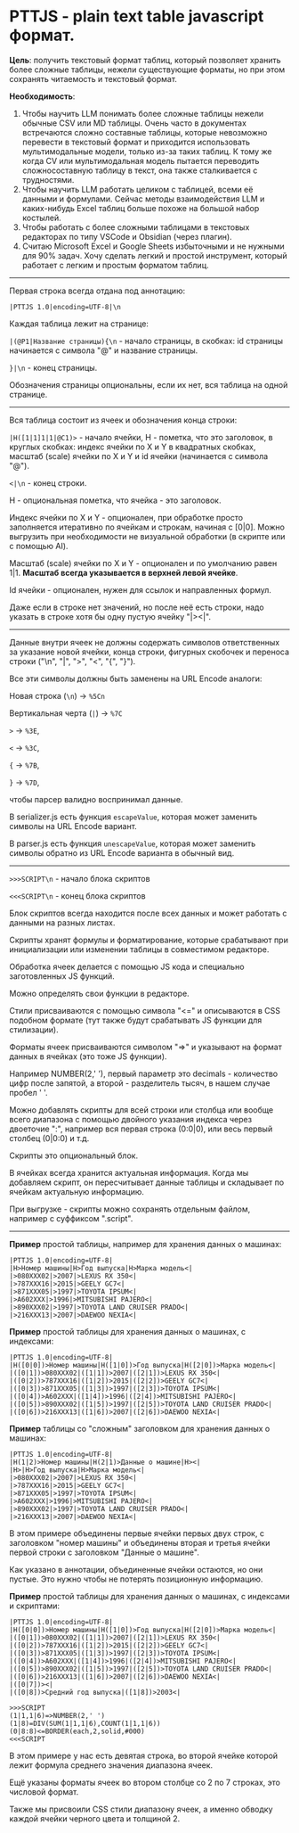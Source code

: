 # PTTJS - plain text table javascript формат.

**Цель**: получить текстовый формат таблиц, который позволяет хранить более сложные таблицы, нежели существующие форматы, но при этом сохранять читаемость и текстовый формат.

**Необходимость**:

1. Чтобы научить LLM понимать более сложные таблицы нежели обычные CSV или MD таблицы. Очень часто в документах встречаются сложно составные таблицы, которые невозможно перевести в текстовый формат и приходится использовать мультимодальные модели, только из-за таких таблиц. К тому же когда CV или мультимодальная модель пытается переводить сложносоставную таблицу в текст, она также сталкивается с трудностями.
2. Чтобы научить LLM работать целиком с таблицей, всеми её данными и формулами. Сейчас методы взаимодействия LLM и каких-нибудь Excel таблиц больше похоже на большой набор костылей.
3. Чтобы работать с более сложными таблицами в текстовых редакторах по типу VSCode и Obsidian (через плагин).
4. Cчитаю Microsoft Excel и Google Sheets избыточными и не нужными для 90% задач. Хочу сделать легкий и простой инструмент, который работает с легким и простым форматом таблиц.

---

Первая строка всегда отдана под аннотацию:

`|PTTJS 1.0|encoding=UTF‑8|\n`

Каждая таблица лежит на странице:

`|(@P1|Название страницы){\n` - начало страницы, в скобках: id страницы начинается с символа "@" и название страницы.

`}|\n` - конец страницы.

Обозначения страницы опциональны, если их нет, вся таблица на одной странице.

---

Вся таблица состоит из ячеек и обозначения конца строки:

`|H([1|1]1|1|@C1)>` - начало ячейки, H - пометка, что это заголовок, в круглых скобках: индекс ячейки по X и Y в квадратных скобках, масштаб (scale) ячейки по X и Y и id ячейки (начинается с символа "@").

`<|\n` - конец строки.

H - опциональная пометка, что ячейка - это заголовок.

Индекс ячейки по X и Y - опционален, при обработке просто заполняется итеративно по ячейкам и строкам, начиная с [0|0]. Можно выгрузить при необходимости не визуальной обработки (в скрипте или c помощью AI).

Масштаб (scale) ячейки по X и Y - опционален и по умолчанию равен 1|1. **Масштаб всегда указывается в верхней левой ячейке**.

Id ячейки - опционален, нужен для ссылок и направленных формул.

Даже если в строке нет значений, но после неё есть строки, надо указать в строке хотя бы одну пустую ячейку "|><|".

---

Данные внутри ячеек не должны содержать символов ответственных за указание новой ячейки, конца строки, фигурных скобочек и переноса строки ("\n", "|", ">", "<", "{", "}").

Все эти символы должны быть заменены на URL Encode аналоги:

Новая строка (`\n`) -> `%5Cn`

Вертикальная черта (`|`) -> `%7C`

`>` -> `%3E`,

`<` -> `%3C`,

`{` -> `%7B`,

`}` -> `%7D`,

чтобы парсер валидно воспринимал данные.

В serializer.js есть функция `escapeValue`, которая может заменить символы на URL Encode вариант.

В parser.js есть функция `unescapeValue`, которая может заменить символы обратно из URL Encode варианта в обычный вид.

---

`>>>SCRIPT\n` - начало блока скриптов

`<<<SCRIPT\n` - конец блока скриптов

Блок скриптов всегда находится после всех данных и может работать с данными на разных листах.

Скрипты хранят формулы и форматирование, которые срабатывают при инициализации или изменении таблицы в совместимом редакторе.

Обработка ячеек делается с помощью JS кода и специально заготовленных JS функций.

Можно определять свои функции в редакторе.

Стили присваиваются с помощью символа "<=" и описываются в CSS подобном формате (тут также будут срабатывать JS функции для стилизации).

Форматы ячеек присваиваются символом "=>" и указывают на формат данных в ячейках (это тоже JS функции).

Например NUMBER(2,' '), первый параметр это decimals - количество цифр после запятой, а второй - разделитель тысяч, в нашем случае пробел ' '.

Можно добавлять скрипты для всей строки или столбца или вообще всего диапазона с помощью двойного указания индекса через двоеточие ":", например вся первая строка (0:0|0), или весь первый столбец (0|0:0) и т.д.

Скрипты это опциональный блок.

В ячейках всегда хранится актуальная информация. Когда мы добавляем скрипт, он пересчитывает данные таблицы и складывает по ячейкам актуальную информацию.

При выгрузке - скрипты можно сохранять отдельным файлом, например с суффиксом ".script".

---

**Пример** простой таблицы, например для хранения данных о машинах:

```
|PTTJS 1.0|encoding=UTF‑8|
|H>Номер машины|H>Год выпуска|H>Марка модель<|
|>080XXX02|>2007|>LEXUS RX 350<|
|>787XXX16|>2015|>GEELY GC7<|
|>871XXX05|>1997|>TOYOTA IPSUM<|
|>A602XXX|>1996|>MITSUBISHI PAJERO<|
|>890XXX02|>1997|>TOYOTA LAND CRUISER PRADO<|
|>216XXX13|>2007|>DAEWOO NEXIA<|

```

**Пример** простой таблицы для хранения данных о машинах, c индексами:

```
|PTTJS 1.0|encoding=UTF‑8|
|H([0|0])>Номер машины|H([1|0])>Год выпуска|H([2|0])>Марка модель<|
|([0|1])>080XXX02|([1|1])>2007|([2|1])>LEXUS RX 350<|
|([0|2])>787XXX16|([1|2])>2015|([2|2])>GEELY GC7<|
|([0|3])>871XXX05|([1|3])>1997|([2|3])>TOYOTA IPSUM<|
|([0|4])>A602XXX|([1|4])>1996|([2|4])>MITSUBISHI PAJERO<|
|([0|5])>890XXX02|([1|5])>1997|([2|5])>TOYOTA LAND CRUISER PRADO<|
|([0|6])>216XXX13|([1|6])>2007|([2|6])>DAEWOO NEXIA<|

```

**Пример** таблицы cо "сложным" заголовком для хранения данных о машинах:

```
|PTTJS 1.0|encoding=UTF‑8|
|H(1|2)>Номер машины|H(2|1)>Данные о машине|H><|
|H>|H>Год выпуска|H>Марка модель<|
|>080XXX02|>2007|>LEXUS RX 350<|
|>787XXX16|>2015|>GEELY GC7<|
|>871XXX05|>1997|>TOYOTA IPSUM<|
|>A602XXX|>1996|>MITSUBISHI PAJERO<|
|>890XXX02|>1997|>TOYOTA LAND CRUISER PRADO<|
|>216XXX13|>2007|>DAEWOO NEXIA<|

```

В этом примере объединены первые ячейки первых двух строк, с заголовком "номер машины" и объединены вторая и третья ячейки первой строки с заголовком "Данные о машине".

Как указано в аннотации, объединенные ячейки остаются, но они пустые. Это нужно чтобы не потерять позиционную информацию.

**Пример** простой таблицы для хранения данных о машинах, c индексами и скриптами:

```
|PTTJS 1.0|encoding=UTF‑8|
|H([0|0])>Номер машины|H([1|0])>Год выпуска|H([2|0])>Марка модель<|
|([0|1])>080XXX02|([1|1])>2007|([2|1])>LEXUS RX 350<|
|([0|2])>787XXX16|([1|2])>2015|([2|2])>GEELY GC7<|
|([0|3])>871XXX05|([1|3])>1997|([2|3])>TOYOTA IPSUM<|
|([0|4])>A602XXX|([1|4])>1996|([2|4])>MITSUBISHI PAJERO<|
|([0|5])>890XXX02|([1|5])>1997|([2|5])>TOYOTA LAND CRUISER PRADO<|
|([0|6])>216XXX13|([1|6])>2007|([2|6])>DAEWOO NEXIA<|
|([0|7])><|
|([0|8])>Средний год выпуска|([1|8])>2003<|

>>>SCRIPT
(1|1,1|6)=>NUMBER(2,' ')
(1|8)=DIV(SUM(1|1,1|6),COUNT(1|1,1|6))
(0|8:8)<=BORDER(each,2,solid,#000)
<<<SCRIPT
```

В этом примере у нас есть девятая строка, во второй ячейке которой лежит формула среднего значения диапазона ячеек.

Ещё указаны форматы ячеек во втором столбце со 2 по 7 строках, это числовой формат.

Также мы присвоили CSS стили диапазону ячеек, а именно обводку каждой ячейки черного цвета и толщиной 2.
